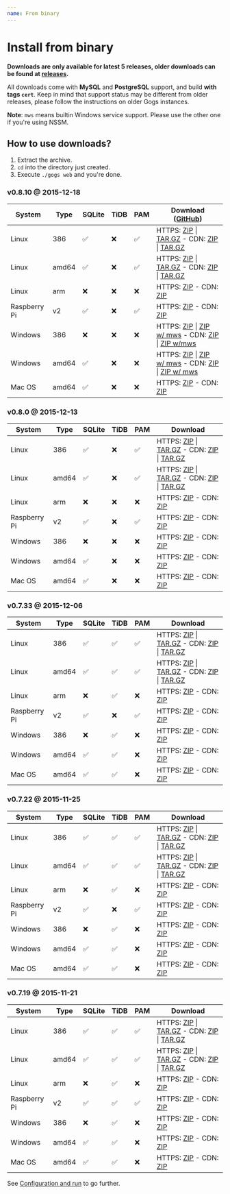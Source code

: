 ```yaml
---
name: From binary
---
```


# Install from binary

**Downloads are only available for latest 5 releases, older downloads can be found at [releases](https://github.com/gogits/gogs/releases?after=v0.7.19).**

All downloads come with **MySQL** and **PostgreSQL** support, and build **with tags `cert`**. Keep in mind that support status may be different from older releases, please follow the instructions on older Gogs instances.

**Note**: `mws` means builtin Windows service support. Please use the other one if you're using NSSM.

## How to use downloads?

1. Extract the archive.
2. `cd` into the directory just created.
3. Execute `./gogs web` and you're done.

### v0.8.10 @ 2015-12-18

|System|Type|SQLite|TiDB|PAM|Download ([GitHub](https://github.com/gogits/gogs/releases/tag/v0.8.10))|
|------|----|------|----|---|--------|
|Linux|386|✅|❌|✅|HTTPS: [ZIP](https://dl.gogs.io/gogs_v0.8.10_linux_386.zip) \| [TAR.GZ](https://dl.gogs.io/gogs_v0.8.10_linux_386.tar.gz) - CDN: [ZIP](http://7d9nal.com2.z0.glb.qiniucdn.com/gogs_v0.8.10_linux_386.zip) \| [TAR.GZ](http://7d9nal.com2.z0.glb.qiniucdn.com/gogs_v0.8.10_linux_386.tar.gz)|
|Linux|amd64|✅|❌|✅|HTTPS: [ZIP](https://dl.gogs.io/gogs_v0.8.10_linux_amd64.zip) \| [TAR.GZ](https://dl.gogs.io/gogs_v0.8.10_linux_amd64.tar.gz) - CDN: [ZIP](http://7d9nal.com2.z0.glb.qiniucdn.com/gogs_v0.8.10_linux_amd64.zip) \| [TAR.GZ](http://7d9nal.com2.z0.glb.qiniucdn.com/gogs_v0.8.10_linux_amd64.tar.gz)|
|Linux|arm|❌|❌|❌|HTTPS: [ZIP](https://dl.gogs.io/gogs_v0.8.10_linux_arm.zip) - CDN: [ZIP](http://7d9nal.com2.z0.glb.qiniucdn.com/gogs_v0.8.10_linux_arm.zip)|
|Raspberry Pi|v2|✅|❌|✅|HTTPS: [ZIP](https://dl.gogs.io/gogs_v0.8.10_raspi2.zip) - CDN: [ZIP](http://7d9nal.com2.z0.glb.qiniucdn.com/gogs_v0.8.10_raspi2.zip)|
|Windows|386|❌|❌|❌|HTTPS: [ZIP](https://dl.gogs.io/gogs_v0.8.10_windows_386.zip) \| [ZIP w/ mws](https://dl.gogs.io/gogs_v0.8.10_windows_386_mws.zip) - CDN: [ZIP](http://7d9nal.com2.z0.glb.qiniucdn.com/gogs_v0.8.10_windows_386.zip) \| [ZIP w/mws](http://7d9nal.com2.z0.glb.qiniucdn.com/gogs_v0.8.10_windows_386_mws.zip)|
|Windows|amd64|✅|❌|❌|HTTPS: [ZIP](https://dl.gogs.io/gogs_v0.8.10_windows_amd64.zip) \| [ZIP w/ mws](https://dl.gogs.io/gogs_v0.8.10_windows_amd64_mws.zip) - CDN: [ZIP](http://7d9nal.com2.z0.glb.qiniucdn.com/gogs_v0.8.10_windows_amd64.zip) \| [ZIP w/ mws](http://7d9nal.com2.z0.glb.qiniucdn.com/gogs_v0.8.10_windows_amd64_mws.zip)|
|Mac OS|amd64|✅|❌|❌|HTTPS: [ZIP](https://dl.gogs.io/gogs_v0.8.10_darwin_amd64.zip) - CDN: [ZIP](http://7d9nal.com2.z0.glb.qiniucdn.com/gogs_v0.8.10_darwin_amd64.zip)|

### v0.8.0 @ 2015-12-13

|System|Type|SQLite|TiDB|PAM|Download|
|------|----|------|----|---|--------|
|Linux|386|✅|❌|✅|HTTPS: [ZIP](https://dl.gogs.io/gogs_v0.8.0_linux_386.zip) \| [TAR.GZ](https://dl.gogs.io/gogs_v0.8.0_linux_386.tar.gz) - CDN: [ZIP](http://7d9nal.com2.z0.glb.qiniucdn.com/gogs_v0.8.0_linux_386.zip) \| [TAR.GZ](http://7d9nal.com2.z0.glb.qiniucdn.com/gogs_v0.8.0_linux_386.tar.gz)|
|Linux|amd64|✅|❌|✅|HTTPS: [ZIP](https://dl.gogs.io/gogs_v0.8.0_linux_amd64.zip) \| [TAR.GZ](https://dl.gogs.io/gogs_v0.8.0_linux_amd64.tar.gz) - CDN: [ZIP](http://7d9nal.com2.z0.glb.qiniucdn.com/gogs_v0.8.0_linux_amd64.zip) \| [TAR.GZ](http://7d9nal.com2.z0.glb.qiniucdn.com/gogs_v0.8.0_linux_amd64.tar.gz)|
|Linux|arm|❌|❌|❌|HTTPS: [ZIP](https://dl.gogs.io/gogs_v0.8.0_linux_arm.zip) - CDN: [ZIP](http://7d9nal.com2.z0.glb.qiniucdn.com/gogs_v0.8.0_linux_arm.zip)|
|Raspberry Pi|v2|✅|❌|✅|HTTPS: [ZIP](https://dl.gogs.io/gogs_v0.8.0_raspi2.zip) - CDN: [ZIP](http://7d9nal.com2.z0.glb.qiniucdn.com/gogs_v0.8.0_raspi2.zip)|
|Windows|386|❌|❌|❌|HTTPS: [ZIP](https://dl.gogs.io/gogs_v0.8.0_windows_386.zip) - CDN: [ZIP](http://7d9nal.com2.z0.glb.qiniucdn.com/gogs_v0.8.0_windows_386.zip)|
|Windows|amd64|✅|❌|❌|HTTPS: [ZIP](https://dl.gogs.io/gogs_v0.8.0_windows_amd64.zip) - CDN: [ZIP](http://7d9nal.com2.z0.glb.qiniucdn.com/gogs_v0.8.0_windows_amd64.zip)|
|Mac OS|amd64|✅|❌|❌|HTTPS: [ZIP](https://dl.gogs.io/gogs_v0.8.0_darwin_amd64.zip) - CDN: [ZIP](http://7d9nal.com2.z0.glb.qiniucdn.com/gogs_v0.8.0_darwin_amd64.zip)|

### v0.7.33 @ 2015-12-06

|System|Type|SQLite|TiDB|PAM|Download|
|------|----|------|----|---|--------|
|Linux|386|✅|✅|✅|HTTPS: [ZIP](https://dl.gogs.io/gogs_v0.7.33_linux_386.zip) \| [TAR.GZ](https://dl.gogs.io/gogs_v0.7.33_linux_386.tar.gz) - CDN: [ZIP](http://7d9nal.com2.z0.glb.qiniucdn.com/gogs_v0.7.33_linux_386.zip) \| [TAR.GZ](http://7d9nal.com2.z0.glb.qiniucdn.com/gogs_v0.7.33_linux_386.tar.gz)|
|Linux|amd64|✅|✅|✅|HTTPS: [ZIP](https://dl.gogs.io/gogs_v0.7.33_linux_amd64.zip) \| [TAR.GZ](https://dl.gogs.io/gogs_v0.7.33_linux_amd64.tar.gz) - CDN: [ZIP](http://7d9nal.com2.z0.glb.qiniucdn.com/gogs_v0.7.33_linux_amd64.zip) \| [TAR.GZ](http://7d9nal.com2.z0.glb.qiniucdn.com/gogs_v0.7.33_linux_amd64.tar.gz)|
|Linux|arm|❌|✅|❌|HTTPS: [ZIP](https://dl.gogs.io/gogs_v0.7.33_linux_arm.zip) - CDN: [ZIP](http://7d9nal.com2.z0.glb.qiniucdn.com/gogs_v0.7.33_linux_arm.zip)|
|Raspberry Pi|v2|✅|❌|✅|HTTPS: [ZIP](https://dl.gogs.io/gogs_v0.7.33_raspi2.zip) - CDN: [ZIP](http://7d9nal.com2.z0.glb.qiniucdn.com/gogs_v0.7.33_raspi2.zip)|
|Windows|386|❌|✅|❌|HTTPS: [ZIP](https://dl.gogs.io/gogs_v0.7.33_windows_386.zip) - CDN: [ZIP](http://7d9nal.com2.z0.glb.qiniucdn.com/gogs_v0.7.33_windows_386.zip)|
|Windows|amd64|✅|✅|❌|HTTPS: [ZIP](https://dl.gogs.io/gogs_v0.7.33_windows_amd64.zip) - CDN: [ZIP](http://7d9nal.com2.z0.glb.qiniucdn.com/gogs_v0.7.33_windows_amd64.zip)|
|Mac OS|amd64|✅|✅|❌|HTTPS: [ZIP](https://dl.gogs.io/gogs_v0.7.33_darwin_amd64.zip) - CDN: [ZIP](http://7d9nal.com2.z0.glb.qiniucdn.com/gogs_v0.7.33_darwin_amd64.zip)|

### v0.7.22 @ 2015-11-25

|System|Type|SQLite|TiDB|PAM|Download|
|------|----|------|----|---|--------|
|Linux|386|✅|✅|✅|HTTPS: [ZIP](https://dl.gogs.io/gogs_v0.7.22_linux_386.zip) \| [TAR.GZ](https://dl.gogs.io/gogs_v0.7.22_linux_386.tar.gz) - CDN: [ZIP](http://7d9nal.com2.z0.glb.qiniucdn.com/gogs_v0.7.22_linux_386.zip) \| [TAR.GZ](http://7d9nal.com2.z0.glb.qiniucdn.com/gogs_v0.7.22_linux_386.tar.gz)|
|Linux|amd64|✅|✅|✅|HTTPS: [ZIP](https://dl.gogs.io/gogs_v0.7.22_linux_amd64.zip) \| [TAR.GZ](https://dl.gogs.io/gogs_v0.7.22_linux_amd64.tar.gz) - CDN: [ZIP](http://7d9nal.com2.z0.glb.qiniucdn.com/gogs_v0.7.22_linux_amd64.zip) \| [TAR.GZ](http://7d9nal.com2.z0.glb.qiniucdn.com/gogs_v0.7.22_linux_amd64.tar.gz)|
|Linux|arm|❌|✅|❌|HTTPS: [ZIP](https://dl.gogs.io/gogs_v0.7.22_linux_arm.zip) - CDN: [ZIP](http://7d9nal.com2.z0.glb.qiniucdn.com/gogs_v0.7.22_linux_arm.zip)|
|Raspberry Pi|v2|✅|❌|✅|HTTPS: [ZIP](https://dl.gogs.io/gogs_v0.7.22_raspi2.zip) - CDN: [ZIP](http://7d9nal.com2.z0.glb.qiniucdn.com/gogs_v0.7.22_raspi2.zip)|
|Windows|386|❌|✅|❌|HTTPS: [ZIP](https://dl.gogs.io/gogs_v0.7.22_windows_386.zip) - CDN: [ZIP](http://7d9nal.com2.z0.glb.qiniucdn.com/gogs_v0.7.22_windows_386.zip)|
|Windows|amd64|✅|✅|❌|HTTPS: [ZIP](https://dl.gogs.io/gogs_v0.7.22_windows_amd64.zip) - CDN: [ZIP](http://7d9nal.com2.z0.glb.qiniucdn.com/gogs_v0.7.22_windows_amd64.zip)|
|Mac OS|amd64|✅|✅|❌|HTTPS: [ZIP](https://dl.gogs.io/gogs_v0.7.22_darwin_amd64.zip) - CDN: [ZIP](http://7d9nal.com2.z0.glb.qiniucdn.com/gogs_v0.7.22_darwin_amd64.zip)|

### v0.7.19 @ 2015-11-21

|System|Type|SQLite|TiDB|PAM|Download|
|------|----|------|----|---|--------|
|Linux|386|✅|✅|✅|HTTPS: [ZIP](https://dl.gogs.io/gogs_v0.7.19_linux_386.zip) \| [TAR.GZ](https://dl.gogs.io/gogs_v0.7.19_linux_386.tar.gz) - CDN: [ZIP](http://7d9nal.com2.z0.glb.qiniucdn.com/gogs_v0.7.19_linux_386.zip) \| [TAR.GZ](http://7d9nal.com2.z0.glb.qiniucdn.com/gogs_v0.7.19_linux_386.tar.gz)|
|Linux|amd64|✅|✅|✅|HTTPS: [ZIP](https://dl.gogs.io/gogs_v0.7.19_linux_amd64.zip) \| [TAR.GZ](https://dl.gogs.io/gogs_v0.7.19_linux_amd64.tar.gz) - CDN: [ZIP](http://7d9nal.com2.z0.glb.qiniucdn.com/gogs_v0.7.19_linux_amd64.zip) \| [TAR.GZ](http://7d9nal.com2.z0.glb.qiniucdn.com/gogs_v0.7.19_linux_amd64.tar.gz)|
|Linux|arm|❌|✅|❌|HTTPS: [ZIP](https://dl.gogs.io/gogs_v0.7.19_linux_arm.zip) - CDN: [ZIP](http://7d9nal.com2.z0.glb.qiniucdn.com/gogs_v0.7.19_linux_arm.zip)|
|Raspberry Pi|v2|✅|✅|✅|HTTPS: [ZIP](https://dl.gogs.io/gogs_v0.7.19_raspi2.zip) - CDN: [ZIP](http://7d9nal.com2.z0.glb.qiniucdn.com/gogs_v0.7.19_raspi2.zip)|
|Windows|386|❌|✅|❌|HTTPS: [ZIP](https://dl.gogs.io/gogs_v0.7.19_windows_386.zip) - CDN: [ZIP](http://7d9nal.com2.z0.glb.qiniucdn.com/gogs_v0.7.19_windows_386.zip)|
|Windows|amd64|✅|✅|❌|HTTPS: [ZIP](https://dl.gogs.io/gogs_v0.7.19_windows_amd64.zip) - CDN: [ZIP](http://7d9nal.com2.z0.glb.qiniucdn.com/gogs_v0.7.19_windows_amd64.zip)|
|Mac OS|amd64|✅|✅|❌|HTTPS: [ZIP](https://dl.gogs.io/gogs_v0.7.19_darwin_amd64.zip) - CDN: [ZIP](http://7d9nal.com2.z0.glb.qiniucdn.com/gogs_v0.7.19_darwin_amd64.zip)|

See [Configuration and run](/docs/installation/configuration_and_run) to go further.